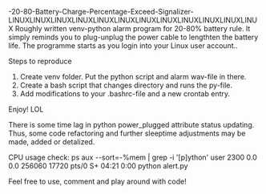 -20-80-Battery-Charge-Percentage-Exceed-Signalizer-
LINUXLINUXLINUXLINUXLINUXLINUXLINUXLINUXLINUXLINUXLINUXLINUX
Roughly written venv-python alarm program for 20-80% battery rule. It simply reminds you to plug-unplug the power cable to lengthten the battery life.  The programme starts as you login into your Linux user account..

Steps to reproduce
1. Create venv folder. Put the python script and alarm wav-file in there.
2. Create a bash script that changes directory and runs the py-file.
3. Add modifications to your .bashrc-file and a new crontab entry.  

Enjoy! LOL


There is some time lag in python power_plugged attribute status updating. Thus, some code refactoring and further sleeptime adjustments may be made, added or detalized.

CPU usage check:
ps aux --sort=-%mem | grep -i '[p]ython'
user 2300  0.0  0.0 256060 17720 pts/0    S+   04:21   0:00 python alert.py

Feel free to use, comment and play around with code!



